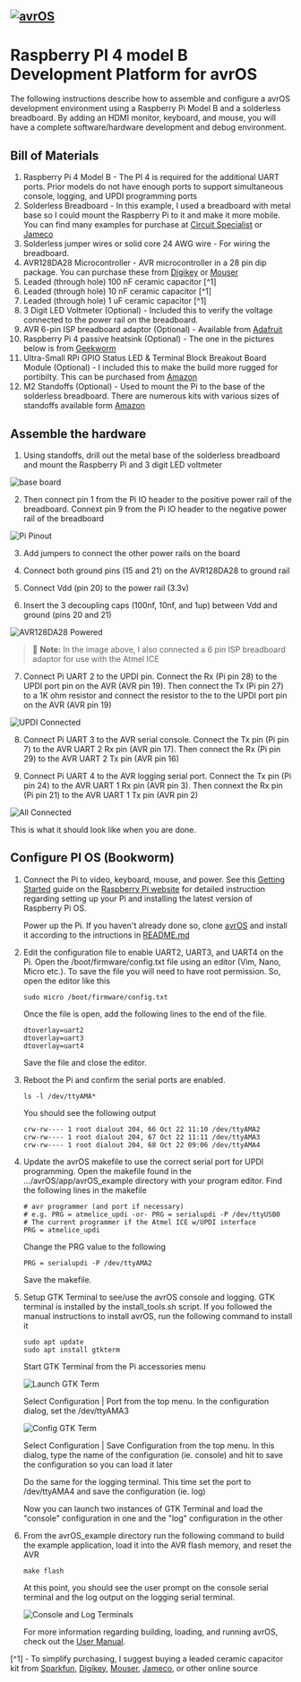 [![avrOS](./avrOS.gif "avrOS")](https://github.com/racerxr650r/avrOS)
---
# Raspberry PI 4 model B Development Platform for avrOS

The following instructions describe how to assemble and configure a avrOS
development environment using a Raspberry Pi Model B and a solderless
breadboard. By adding an HDMI monitor, keyboard, and mouse, you will have a
complete software/hardware development and debug environment.

## Bill of Materials

1. Raspberry Pi 4 Model B - The PI 4 is required for the additional UART ports.
   Prior models do not have enough ports to support simultaneous console,
   logging, and UPDI programming ports
2. Solderless Breadboard - In this example, I used a breadboard with metal base
   so I could mount the Raspberry Pi to it and make it more mobile. You can
   find many examples for purchase at [Circuit Specialist](https://www.circuitspecialists.com/collections/breadboards) or [Jameco](https://www.jameco.com/c/Prototyping-Systems-Solderless-Breadboards.html)
3. Solderless jumper wires or solid core 24 AWG wire - For wiring the 
   breadboard.
4. AVR128DA28 Microcontroller - AVR microcontroller in a 28 pin dip package.
   You can purchase these from [Digikey](https://www.digikey.com/) or [Mouser](https://www.mouser.com/)
5. Leaded (through hole) 100 nF ceramic capacitor [^1]
6. Leaded (through hole) 10 nF ceramic capacitor [^1]
7. Leaded (through hole) 1 uF ceramic capacitor [^1]
8. 3 Digit LED Voltmeter (Optional) - Included this to verify the voltage
   connected to the power rail on the breadboard.
9. AVR 6-pin ISP breadboard adaptor (Optional) - Available from [Adafruit](https://www.adafruit.com/product/1465?gclid=CjwKCAjw7c2pBhAZEiwA88pOF1L6DqyZab90Mdl54mq7smjS36Chm8jpSfrgYdEkHAi9WPDGRb-lExoCO34QAvD_BwE)
10. Raspberry Pi 4 passive heatsink (Optional) - The one in the pictures below is from
    [Geekworm](https://geekworm.com/products/raspberry-pi-4-11mm-embedded-heatsink-p165-b)
11. Ultra-Small RPi GPIO Status LED & Terminal Block Breakout Board Module (Optional) - 
    I included this to make the build more rugged for portibilty. This can be purchased from [Amazon](amazon.com)
12. M2 Standoffs (Optional) - Used to mount the Pi to the base of the solderless 
    breadboard. There are numerous kits with various sizes of standoffs
    available form [Amazon](amazon.com)

## Assemble the hardware

1. Using standoffs, drill out the metal base of the solderless breadboard and
   mount the Raspberry Pi and 3 digit LED voltmeter

![base board](./images/20231020_184806.jpg)

2. Then connect pin 1 from the Pi IO header to the positive power rail of the
   breadboard. Connext pin 9 from the Pi IO header to the negative power rail of
   the breadboard

![Pi Pinout](./images/pinout-corrected-1024x605.jpg)

3. Add jumpers to connect the other power rails on the board

4. Connect both ground pins (15 and 21) on the AVR128DA28 to ground rail

5. Connect Vdd (pin 20) to the power rail (3.3v)

6. Insert the 3 decoupling caps (100nf, 10nf, and 1up) between Vdd and ground 
   (pins 20 and 21)

![AVR128DA28 Powered](./images/20231020_200450.jpg)

 > :memo: **Note:** In the image above, I also connected a 6 pin ISP breadboard adaptor for use with the Atmel ICE

 7. Connect Pi UART 2 to the UPDI pin. Connect the Rx (Pi pin 28) to the UPDI port pin
    on the AVR (AVR pin 19). Then connect the Tx (Pi pin 27) to a 1K ohm resistor and
    connect the resistor to the to the UPDI port pin on the AVR (AVR pin 19)

![UPDI Connected](./images/20231021_162617.jpg)

8. Connect Pi UART 3 to the AVR serial console. Connect the Tx pin (Pi pin 7) to the
   AVR UART 2 Rx pin (AVR pin 17). Then connect the Rx (Pi pin 29) to the AVR UART 2
   Tx pin (AVR pin 16)

9. Connect Pi UART 4 to the AVR logging serial port. Connect the Tx pin (Pi pin 24)
   to the AVR UART 1 Rx pin (AVR pin 3). Then connext the Rx pin (Pi pin 21) to the
   AVR UART 1 Tx pin (AVR pin 2)

![All Connected](./images/20231021_165040.jpg)

This is what it should look like when you are done.

## Configure PI OS (Bookworm)

1. Connect the Pi to video, keyboard, mouse, and power. See this
   [Getting Started](https://www.raspberrypi.com/documentation/computers/getting-started.html) guide on the [Raspberry Pi website](https://www.raspberrypi.com/) for
   detailed instruction regarding setting up your Pi and installing the latest
   version of Raspberry Pi OS.

   Power up the Pi. If you haven't already done so, clone [avrOS](https://github.com/racerxr650r/avrOS) and install it according to the intructions in [README.md](../README.md)

2. Edit the configuration file to enable UART2, UART3, and UART4 on the Pi. Open the
   /boot/firmware/config.txt file using an editor (Vim, Nano, Micro etc.). To save the
   file you will need to have root permission. So, open the editor like this

   ```console
   sudo micro /boot/firmware/config.txt
   ```
   Once the file is open, add the following lines to the end of the file.

   ```console
   dtoverlay=uart2
   dtoverlay=uart3
   dtoverlay=uart4
   ```

   Save the file and close the editor.

3. Reboot the Pi and confirm the serial ports are enabled.

   ```console
   ls -l /dev/ttyAMA*
   ```

   You should see the following output

   ```console
   crw-rw---- 1 root dialout 204, 66 Oct 22 11:10 /dev/ttyAMA2
   crw-rw---- 1 root dialout 204, 67 Oct 22 11:11 /dev/ttyAMA3
   crw-rw---- 1 root dialout 204, 68 Oct 22 09:06 /dev/ttyAMA4
   ```

4. Update the avrOS makefile to use the correct serial port for UPDI programming.
   Open the makefile found in the .../avrOS/app/avrOS_example directory with your
   program editor. Find the following lines in the makefile

   ```console
   # avr programmer (and port if necessary)
   # e.g. PRG = atmelice_updi -or- PRG = serialupdi -P /dev/ttyUSB0
   # The current programmer if the Atmel ICE w/UPDI interface
   PRG = atmelice_updi
   ```

   Change the PRG value to the following

   ```console
   PRG = serialupdi -P /dev/ttyAMA2
   ```

   Save the makefile.

5. Setup GTK Terminal to see/use the avrOS console and logging. GTK terminal is
   installed by the install_tools.sh script. If you followed the manual
   instructions to install avrOS, run the following command to install it

   ```console
   sudo apt update
   sudo apt install gtkterm
   ```

   Start GTK Terminal from the Pi accessories menu

   ![Launch GTK Term](./images/Launch_Term.jpg)

   Select Configuration | Port from the top menu. In the configuration dialog,
   set the /dev/ttyAMA3

   ![Config GTK Term](./images/Config_Term.jpg)

   Select Configuration | Save Configuration from the top menu. In this dialog,
   type the name of the configuration (ie. console) and hit <Enter> to save the
   configuration so you can load it later

   Do the same for the logging terminal. This time set the port to /dev/ttyAMA4
   and save the configuration (ie. log)

   Now you can launch two instances of GTK Terminal and load the "console"
   configuration in one and the "log" configuration in the other

6. From the avrOS_example directory run the following command to build the
   example application, load it into the AVR flash memory, and reset the AVR

   ```console
   make flash
   ```
   
   At this point, you should see the user prompt on the console serial terminal
   and the log output on the logging serial terminal.

   ![Console and Log Terminals](./images/Console_Log_Terms.jpg)

   For more information regarding building, loading, and running avrOS, check out
   the [User Manual](./MANUAL.md).

[^1] - To simplify purchasing, I suggest buying a leaded ceramic capacitor
       kit from [Sparkfun](https://www.sparkfun.com/products/13698), [Digikey](https://www.digikey.com/), [Mouser](https://www.mouser.com/), [Jameco](https://www.jameco.com), or other online source
